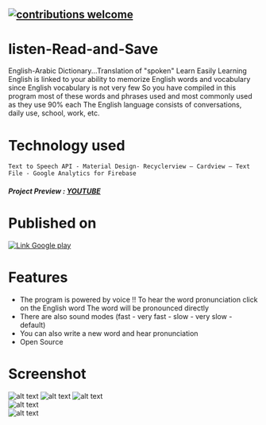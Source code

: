 ## [![contributions welcome](https://img.shields.io/badge/contributions-welcome-brightgreen.svg?style=flat)](https://github.com/dwyl/esta/issues)

# listen-Read-and-Save
English-Arabic Dictionary...Translation of "spoken" 
Learn Easily‏ Learning English is linked to your ability to memorize English words and vocabulary since English vocabulary is not very few So you have compiled in this program most of these words and phrases used and most commonly used as they use 90% each The English language consists of conversations, daily use, school, work, etc.

# Technology used
    Text to Speech API - Material Design- Recyclerview – Cardview – Text File - Google Analytics for Firebase

##### Project Preview : [YOUTUBE](https://www.youtube.com/watch?v=_Y8Ibv5vq-8&feature=youtu.be)  

# Published on
  [![Link Google play](https://firebasestorage.googleapis.com/v0/b/learn-esaily.appspot.com/o/LOGO%2F2.png?alt=media&token=149a2fc1-138d-4d20-a283-4a07a08cad85)](https://play.google.com/store/apps/details?id=com.seconeddroid.eng_mahnoud83coffey.learnesaily)


# Features
   * The program is powered by voice !! To hear the word pronunciation click on the English word The word will be pronounced directly
   * There are also sound modes (fast - very fast - slow - very slow - default)
   * You can also write a new word and hear pronunciation
   * Open Source 
   
   # Screenshot
   ![alt text](https://firebasestorage.googleapis.com/v0/b/learn-esaily.appspot.com/o/LearnEasilly%2F1.png?alt=media&token=54f3a27e-5152-4c87-b277-35fa9cbaae9d)
   ![alt text](https://firebasestorage.googleapis.com/v0/b/learn-esaily.appspot.com/o/LearnEasilly%2F2.png?alt=media&token=418d3e26-6b66-4b2d-9911-39810565c1cc)
   ![alt text](https://firebasestorage.googleapis.com/v0/b/learn-esaily.appspot.com/o/LearnEasilly%2F4.png?alt=media&token=95577f74-efd8-4f5a-94df-cacbede8a94f)   
   ![alt text](https://firebasestorage.googleapis.com/v0/b/learn-esaily.appspot.com/o/LearnEasilly%2F5.png?alt=media&token=a4aec979-fb83-4ff5-a755-ea16f47f87c4)      
   ![alt text](https://firebasestorage.googleapis.com/v0/b/learn-esaily.appspot.com/o/LearnEasilly%2F6.png?alt=media&token=f342568f-d2f5-4221-b0c8-2caa3533da8d)
         

   
   
      
